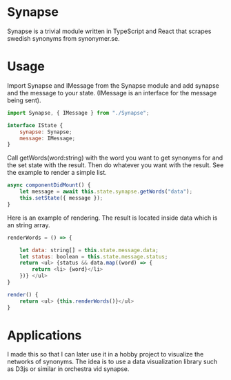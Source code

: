 # Synapse
Synapse is a trivial module written in TypeScript and React that scrapes swedish synonyms from synonymer.se. 

# Usage

Import Synapse and IMessage from the Synapse module and add synapse and the message to your state.
(IMessage is an interface for the message being sent). 

```javascript
import Synapse, { IMessage } from "./Synapse";

interface IState {
	synapse: Synapse;
	message: IMessage;
}
```
Call getWords(word:string) with the word you want to get synonyms for and the set state with the result. Then do whatever you want with the result. See the example to render a simple list. 
```javascript
async componentDidMount() {
	let message = await this.state.synapse.getWords("data");
	this.setState({ message });
}
```

Here is an example of rendering. The result is located inside data which is an string array.
```javascript
renderWords = () => {

	let data: string[] = this.state.message.data;
	let status: boolean = this.state.message.status;
	return <ul> {status && data.map((word) => {
		return <li> {word}</li>
	})} </ul>
}

render() {
	return <ul> {this.renderWords()}</ul>
}
```

# Applications
I made this so that I can later use it in a hobby project to visualize the networks of synonyms. The idea is to use a data visualization library such as D3js or similar in orchestra vid synapse. 
